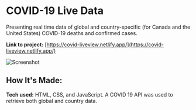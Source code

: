 # COVID-19 Live Data
Presenting real time data of global and country-specific (for Canada and the United States) COVID-19 deaths and confirmed cases.

**Link to project:** [https://covid-liveview.netlify.app/](https://covid-liveview.netlify.app/)

![Screenshot](https://user-images.githubusercontent.com/98671035/180325222-96f44294-13e2-4814-bcc9-04ecb618b9c4.png)

## How It's Made:

**Tech used:** HTML, CSS, and JavaScript. A COVID 19 API was used to retrieve both global and country data.
